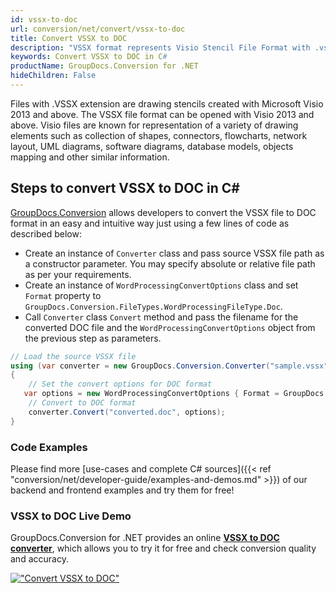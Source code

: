 ```yaml
---
id: vssx-to-doc
url: conversion/net/convert/vssx-to-doc
title: Convert VSSX to DOC
description: "VSSX format represents Visio Stencil File Format with .vssx extension. Learn how to convert VSSX to DOC file programmatically in C# language using GroupDocs.Conversion for .NET library."
keywords: Convert VSSX to DOC in C#
productName: GroupDocs.Conversion for .NET
hideChildren: False
---
```


Files with .VSSX extension are drawing stencils created with Microsoft Visio 2013 and above. The VSSX file format can be opened with Visio 2013 and above. Visio files are known for representation of a variety of drawing elements such as collection of shapes, connectors, flowcharts, network layout, UML diagrams, software diagrams, database models, objects mapping and other similar information.

## Steps to convert VSSX to DOC in C#

[GroupDocs.Conversion](https://products.groupdocs.com/conversion/net) allows developers to convert the VSSX file to DOC format in an easy and intuitive way just using a few lines of code as described below:

* Create an instance of `Converter` class and pass source VSSX file path as a constructor parameter. You may specify absolute or relative file path as per your requirements. 
* Create an instance of `WordProcessingConvertOptions` class and set `Format` property to `GroupDocs.Conversion.FileTypes.WordProcessingFileType.Doc`.
* Call `Converter` class `Convert` method and pass the filename for the converted DOC file and the `WordProcessingConvertOptions` object from the previous step as parameters.

```csharp
// Load the source VSSX file
using (var converter = new GroupDocs.Conversion.Converter("sample.vssx"))
{
    // Set the convert options for DOC format
   var options = new WordProcessingConvertOptions { Format = GroupDocs.Conversion.FileTypes.WordProcessingFileType.Doc };
    // Convert to DOC format
    converter.Convert("converted.doc", options);
}
```

### Code Examples

Please find more [use-cases and complete C# sources]({{< ref "conversion/net/developer-guide/examples-and-demos.md" >}}) of our backend and frontend examples and try them for free!

### VSSX to DOC Live Demo

GroupDocs.Conversion for .NET provides an online [**VSSX to DOC converter**](https://products.groupdocs.app/conversion/vssx-to-doc), which allows you to try it for free and check conversion quality and accuracy.

[!["Convert VSSX to DOC"](conversion/net/images/convert-to-doc/convert-vssx-to-doc.png)](https://products.groupdocs.app/conversion/vssx-to-doc)